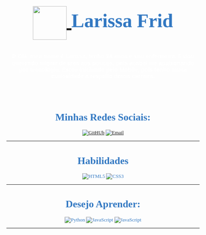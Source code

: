 


<h1 style="font-family:  Sunday Morning; font-size: 50px; color: #3278C2; text-align: center;">
    <a href="https://www.dio.me/">
        <img align="center" width="88px" src="https://hermes.digitalinnovation.one/assets/diome/logo-minimized.png">
    </a>
    Larissa Frid
<h3 style="font-family: Arial; font-size: 15px; color: #ffffff; text-align: center;">
&#5125; Olá, meu nome é Larissa, tenho 24 anos e sou enfermeira. Estou querendo migrar de área aos poucos, pois acabei me apaixonando por tecnologia. Estou iniciando pelo Mobile, pois tenho muita curiosidade a respeito dessa carreira.  </h3>

<br><br>

<div style="font-family: Jackpot; font-size: 13px; color: #3278C2; text-align: center;">

# Minhas Redes Sociais:
[![GitHUb](https://img.shields.io/badge/GitHub-100000?style=for-the-badge&logo=github&logoColor=white)](https://github.com/LarissaFrid)
[![Email](https://img.shields.io/badge/Gmail-000?style=for-the-badge&logo=gmail&logoColor=orange)](lima.larissa.frid99@gmail.com)

---

# Habilidades
![HTML5](https://img.shields.io/badge/HTML5-000?style=for-the-badge&logo=html5)
![CSS3](https://img.shields.io/badge/CSS3-000?style=for-the-badge&logo=css3&logoColor=264CE4)

---

# Desejo Aprender:

![Python](https://img.shields.io/badge/Python-000?style=for-the-badge&logo=python)
![JavaScript](https://img.shields.io/badge/JavaScript-000?style=for-the-badge&logo=javascript)
![JavaScript](https://img.shields.io/badge/JavaScript-000?style=for-the-badge&logo=javascript)

---
</div>











